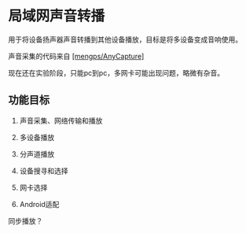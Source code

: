 # 局域网声音转播

用于将设备扬声器声音转播到其他设备播放，目标是将多设备变成音响使用。

声音采集的代码来自 [[mengps/AnyCapture]](https://github.com/mengps/AnyCapture)

现在还在实验阶段，只能pc到pc，多网卡可能出现问题，略微有杂音。

## 功能目标

1. 声音采集、网络传输和播放

2. 多设备播放

3. 分声道播放

4. 设备搜寻和选择

5. 网卡选择

6. Android适配

同步播放？
